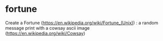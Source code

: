 # fortune
Create a Fortune (https://en.wikipedia.org/wiki/Fortune_(Unix)) : a random message print with a cowsay ascii image (https://en.wikipedia.org/wiki/Cowsay)

